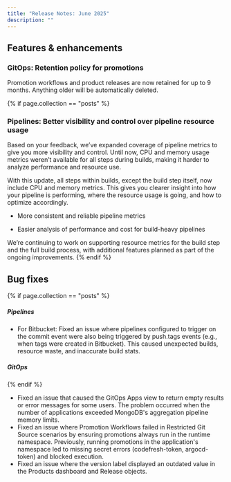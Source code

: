 ```yaml
---
title: "Release Notes: June 2025"
description: ""
---
```

## Features & enhancements

### GitOps: Retention policy for promotions
Promotion workflows and product releases are now retained for up to 9 months. Anything older will be automatically deleted.

{% if page.collection == "posts" %}
### Pipelines: Better visibility and control over pipeline resource usage

Based on your feedback, we’ve expanded coverage of pipeline metrics to give you more visibility and control. Until now, CPU and memory usage metrics weren’t available for all steps during builds, making it harder to analyze performance and resource use.

With this update, all steps within builds, except the build step itself, now include CPU and memory metrics. This gives you clearer insight into how your pipeline is performing, where the resource usage is going, and how to optimize accordingly.

* More consistent and reliable pipeline metrics

* Easier analysis of performance and cost for build-heavy pipelines

We’re continuing to work on supporting resource metrics for the build step and the full build process, with additional features planned as part of the ongoing improvements.
{% endif %}

## Bug fixes
{% if page.collection == "posts" %}
##### Pipelines
* For Bitbucket: Fixed an issue where pipelines configured to trigger on the commit event were also being triggered by push.tags events (e.g., when tags were created in Bitbucket). This caused unexpected builds, resource waste, and inaccurate build stats.

##### GitOps
{% endif %}
* Fixed an issue that caused the GitOps Apps view to return empty results or error messages for some users. The problem occurred when the number of applications exceeded MongoDB's aggregation pipeline memory limits.
* Fixed an issue where Promotion Workflows failed in Restricted Git Source scenarios by ensuring promotions always run in the runtime namespace. Previously, running promotions in the application's namespace led to missing secret errors (codefresh-token, argocd-token) and blocked execution.
* Fixed an issue where the version label displayed an outdated value in the Products dashboard and Release objects.
